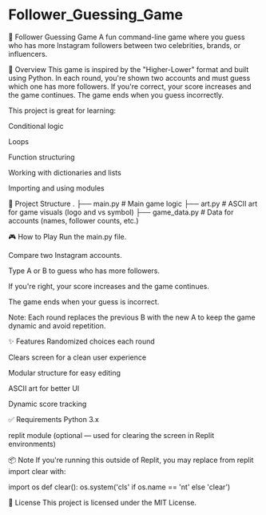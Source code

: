 # Follower_Guessing_Game
🔢 Follower Guessing Game
A fun command-line game where you guess who has more Instagram followers between two celebrities, brands, or influencers.

📌 Overview
This game is inspired by the "Higher-Lower" format and built using Python. In each round, you're shown two accounts and must guess which one has more followers. If you're correct, your score increases and the game continues. The game ends when you guess incorrectly.

This project is great for learning:

Conditional logic

Loops

Function structuring

Working with dictionaries and lists

Importing and using modules

📁 Project Structure
.
├── main.py         # Main game logic
├── art.py          # ASCII art for game visuals (logo and vs symbol)
├── game_data.py    # Data for accounts (names, follower counts, etc.)

🎮 How to Play
Run the main.py file.

Compare two Instagram accounts.

Type A or B to guess who has more followers.

If you're right, your score increases and the game continues.

The game ends when your guess is incorrect.

Note: Each round replaces the previous B with the new A to keep the game dynamic and avoid repetition.

✨ Features
Randomized choices each round

Clears screen for a clean user experience

Modular structure for easy editing

ASCII art for better UI

Dynamic score tracking

✅ Requirements
Python 3.x

replit module (optional — used for clearing the screen in Replit environments)

📦 Note
If you're running this outside of Replit, you may replace from replit import clear with:

import os
def clear():
    os.system('cls' if os.name == 'nt' else 'clear')

📜 License
This project is licensed under the MIT License.

